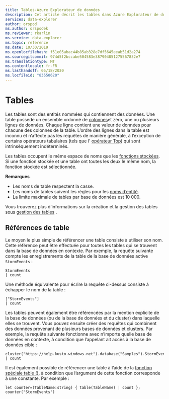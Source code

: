```yaml
---
title: Tables-Azure Explorateur de données
description: Cet article décrit les tables dans Azure Explorateur de données.
services: data-explorer
author: orspod
ms.author: orspodek
ms.reviewer: rkarlin
ms.service: data-explorer
ms.topic: reference
ms.date: 10/30/2019
ms.openlocfilehash: f51e05abac44b85ab328e7df5645eeab51d2a274
ms.sourcegitcommit: 974d5f2bccabe504583e387904851275567832e7
ms.translationtype: MT
ms.contentlocale: fr-FR
ms.lasthandoff: 05/18/2020
ms.locfileid: "83550620"
---
```

# <a name="tables"></a>Tables

Les tables sont des entités nommées qui contiennent des données. Une table possède un ensemble ordonné de [colonnes](./columns.md)et zéro, une ou plusieurs lignes de données. Chaque ligne contient une valeur de données pour chacune des colonnes de la table. L’ordre des lignes dans la table est inconnu et n’affecte pas les requêtes de manière générale, à l’exception de certains opérateurs tabulaires (tels que l' [opérateur Top](../topoperator.md)) qui sont intrinsèquement indéterminés.

Les tables occupent le même espace de noms que les [fonctions stockées](./stored-functions.md).
Si une fonction stockée et une table ont toutes les deux le même nom, la fonction stockée est sélectionnée.

**Remarques**  

* Les noms de table respectent la casse.
* Les noms de tables suivent les règles pour les [noms d’entité](./entity-names.md).
* La limite maximale de tables par base de données est 10 000.


Vous trouverez plus d’informations sur la création et la gestion des tables sous [gestion des tables](../../management/tables.md) .

## <a name="table-references"></a>Références de table

Le moyen le plus simple de référencer une table consiste à utiliser son nom. Cette référence peut être effectuée pour toutes les tables qui se trouvent dans la base de données en contexte. Par exemple, la requête suivante compte les enregistrements de la table de la base de données active `StormEvents` :

```kusto
StormEvents
| count
```

Une méthode équivalente pour écrire la requête ci-dessus consiste à échapper le nom de la table :

```kusto
["StormEvents"]
| count
```

Les tables peuvent également être référencées par la mention explicite de la base de données (ou de la base de données et du cluster) dans laquelle elles se trouvent. Vous pouvez ensuite créer des requêtes qui combinent des données provenant de plusieurs bases de données et clusters. Par exemple, la requête suivante fonctionne avec n’importe quelle base de données en contexte, à condition que l’appelant ait accès à la base de données cible :

```kusto
cluster("https://help.kusto.windows.net").database("Samples").StormEvents
| count
```

Il est également possible de référencer une table à l’aide de la [fonction spéciale table ()](../tablefunction.md), à condition que l’argument de cette fonction corresponde à une constante. Par exemple :

```kusto
let counter=(TableName:string) { table(TableName) | count };
counter("StormEvents")
```